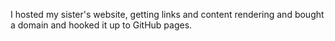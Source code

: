 I hosted my sister's website, getting links and content rendering and bought a domain and hooked it up to GitHub pages.
